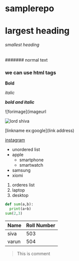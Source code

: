 # samplerepo

# largest heading
###### smallest heading

####### normal text

<h3>we can use html tags</h3>

**Bold**

*italic*

***bold and italic***

![forimage](imageurl

![lord shiva](https://upload.wikimedia.org/wikipedia/commons/b/b4/Murudeshwar_Shiva.jpg)

[linkname ex:google](link address)

[instagram](https://www.instagram.com/?hl=en)

- unordered list
- apple
  - smartphone
  - smartwatch
- samsung
- xiomi

1. orderes list
2. laptop
3. desktop

```python
def sum(a,b):
  print(a+b)
sum(2,3)
```


Name | Roll Number
----|-----------
siva|503
varun|504

> This is comment 
